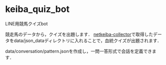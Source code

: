 # keiba_quiz_bot
LINE用競馬クイズbot

競走馬のデータから，クイズを出題します．
[netkeiba-collector](https://github.com/watal1/netkeiba_pedigree)で取得したデータをdata/json_dataディレクトリに入れることで，血統クイズが出題されます．

data/conversation/pattern.jsonを作成し，一問一答形式で会話を定義できます．
